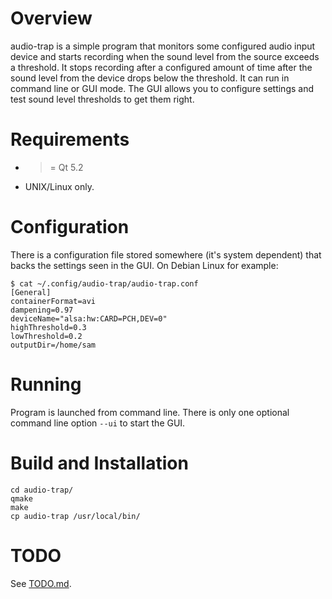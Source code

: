 # Overview
audio-trap is a simple program that monitors some configured audio input device and starts recording when the sound level from the source exceeds a threshold. It stops recording after a configured amount of time after the sound level from the device drops below the threshold. It can run in command line or GUI mode. The GUI allows you to configure settings and test sound level thresholds to get them right.

# Requirements

  + >= Qt 5.2
  + UNIX/Linux only.

# Configuration
There is a configuration file stored somewhere (it's system dependent) that backs the settings seen in the GUI. On Debian Linux for example:

    $ cat ~/.config/audio-trap/audio-trap.conf
    [General]
    containerFormat=avi
    dampening=0.97
    deviceName="alsa:hw:CARD=PCH,DEV=0"
    highThreshold=0.3
    lowThreshold=0.2
    outputDir=/home/sam

# Running
Program is launched from command line. There is only one optional command line option `--ui` to start the GUI.

# Build and Installation

    cd audio-trap/
    qmake
    make
    cp audio-trap /usr/local/bin/

# TODO
See [TODO.md](docs/TODO.md).

